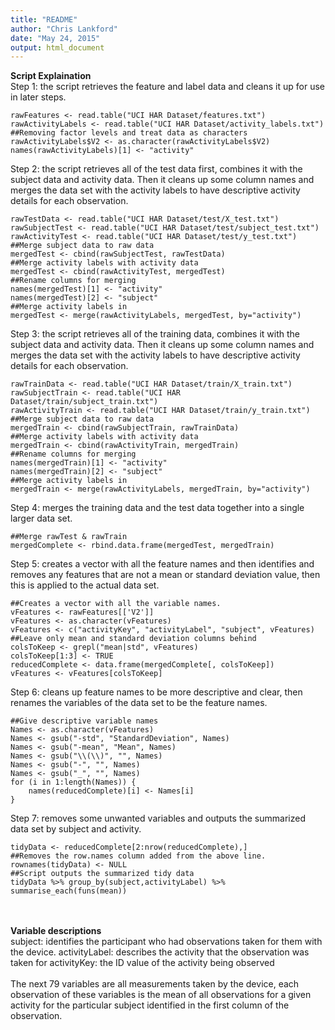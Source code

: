 ```yaml
---
title: "README"
author: "Chris Lankford"
date: "May 24, 2015"
output: html_document
---
```

<b>Script Explaination</b>
<br/>
Step 1: the script retrieves the feature and label data and cleans it up for use in later steps.
```{r}
rawFeatures <- read.table("UCI HAR Dataset/features.txt")
rawActivityLabels <- read.table("UCI HAR Dataset/activity_labels.txt")
##Removing factor levels and treat data as characters
rawActivityLabels$V2 <- as.character(rawActivityLabels$V2)
names(rawActivityLabels)[1] <- "activity"
```
Step 2: the script retrieves all of the test data first, combines it with the subject data and activity data. Then it cleans up some column names and merges the data set with the activity labels to have descriptive activity details for each observation.
```{r}
rawTestData <- read.table("UCI HAR Dataset/test/X_test.txt")
rawSubjectTest <- read.table("UCI HAR Dataset/test/subject_test.txt")
rawActivityTest <- read.table("UCI HAR Dataset/test/y_test.txt")
##Merge subject data to raw data
mergedTest <- cbind(rawSubjectTest, rawTestData)
##Merge activity labels with activity data
mergedTest <- cbind(rawActivityTest, mergedTest)
##Rename columns for merging
names(mergedTest)[1] <- "activity"
names(mergedTest)[2] <- "subject"
##Merge activity labels in
mergedTest <- merge(rawActivityLabels, mergedTest, by="activity")
```
Step 3: the script retrieves all of the training data, combines it with the subject data and activity data. Then it cleans up some column names and merges the data set with the activity labels to have descriptive activity details for each observation.
```{r}
rawTrainData <- read.table("UCI HAR Dataset/train/X_train.txt")
rawSubjectTrain <- read.table("UCI HAR Dataset/train/subject_train.txt")
rawActivityTrain <- read.table("UCI HAR Dataset/train/y_train.txt")
##Merge subject data to raw data
mergedTrain <- cbind(rawSubjectTrain, rawTrainData)
##Merge activity labels with activity data
mergedTrain <- cbind(rawActivityTrain, mergedTrain)
##Rename columns for merging
names(mergedTrain)[1] <- "activity"
names(mergedTrain)[2] <- "subject"
##Merge activity labels in
mergedTrain <- merge(rawActivityLabels, mergedTrain, by="activity")
```
Step 4: merges the training data and the test data together into a single larger data set.
```{r}
##Merge rawTest & rawTrain
mergedComplete <- rbind.data.frame(mergedTest, mergedTrain)
```
Step 5: creates a vector with all the feature names and then identifies and removes any features that are not a mean or standard deviation value, then this is applied to the actual data set.
```{r}
##Creates a vector with all the variable names.
vFeatures <- rawFeatures[['V2']]
vFeatures <- as.character(vFeatures)
vFeatures <- c("activityKey", "activityLabel", "subject", vFeatures)
##Leave only mean and standard deviation columns behind
colsToKeep <- grepl("mean|std", vFeatures)
colsToKeep[1:3] <- TRUE
reducedComplete <- data.frame(mergedComplete[, colsToKeep])
vFeatures <- vFeatures[colsToKeep]
```
Step 6: cleans up feature names to be more descriptive and clear, then renames the variables of the data set to be the feature names.
```{r}
##Give descriptive variable names
Names <- as.character(vFeatures)
Names <- gsub("-std", "StandardDeviation", Names)
Names <- gsub("-mean", "Mean", Names)
Names <- gsub("\\(\\)", "", Names)
Names <- gsub("-", "", Names)
Names <- gsub("_", "", Names)
for (i in 1:length(Names)) {
    names(reducedComplete)[i] <- Names[i]
}
```
Step 7: removes some unwanted variables and outputs the summarized data set by subject and activity.
```{r}
tidyData <- reducedComplete[2:nrow(reducedComplete),]
##Removes the row.names column added from the above line.
rownames(tidyData) <- NULL
##Script outputs the summarized tidy data
tidyData %>% group_by(subject,activityLabel) %>% summarise_each(funs(mean))
```
</br>
</br>
<b>Variable descriptions</b>
</br>
subject: identifies the participant who had observations taken for them with the device.
activityLabel: describes the activity that the observation was taken for
activityKey: the ID value of the activity being observed
</br>
</br>
The next 79 variables are all measurements taken by the device, each observation of these variables is the mean of all observations for a given activity for the particular subject identified in the first column of the observation.